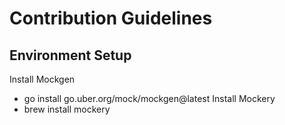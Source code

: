 # Contribution Guidelines

## Environment Setup

Install Mockgen
* go install go.uber.org/mock/mockgen@latest
Install Mockery
* brew install mockery
